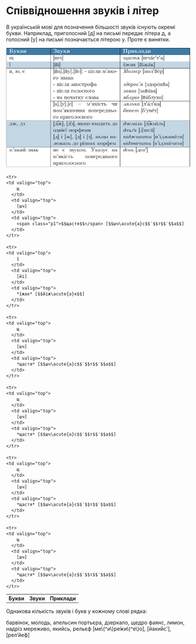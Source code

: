 # Співвідношення звуків і літер

В українськiй мовi для позначення бiльшостi звукiв iснують окремi букви. Наприклад, приголосний [<span class="p1">д</span>] на письмi передає лiтера <span class="p1">д</span>, а голосний [<span class="p1">у</span>] на письмi позначається лiтерою <span class="p1">y</span>. Проте є винятки.

<p align="center"><img class="image" src="../pics/1/pic1.png"/></p>

<table>
  <body>
    <tr>
      <td align="center" valign="top">
        <b>Букви</b>
      </td>
      <td align="center" valign="top" >
        <b>Звуки</b>
      </td>
      <td align="center" valign="top" >
        <b>Приклади</b>
      </td>
    </tr>

    <tr>
    <td valign="top">
        щ
      </td>
      <td valign="top">
        [шч]
      </td>
      <td valign="top">
        <span class="p1">$$щастя$$</span> [$$шч\acute{а}с$$′$$т$$′$$а$$]
      </td>
    </tr>

    <tr>
    <td valign="top">
        ї
      </td>
      <td valign="top">
        [йі]
      </td>
      <td valign="top">
        *їжак* [$$йіж\acute{а}к$$]
      </td>
    </tr>

    <tr>
    <td valign="top">
        щ
      </td>
      <td valign="top">
        [шч]
      </td>
      <td valign="top">
        *щастя* [$$шч\acute{а}с$$′$$т$$′$$а$$]
      </td>
    </tr>

    <tr>
    <td valign="top">
        щ
      </td>
      <td valign="top">
        [шч]
      </td>
      <td valign="top">
        *щастя* [$$шч\acute{а}с$$′$$т$$′$$а$$]
      </td>
    </tr>

    <tr>
    <td valign="top">
        щ
      </td>
      <td valign="top">
        [шч]
      </td>
      <td valign="top">
        *щастя* [$$шч\acute{а}с$$′$$т$$′$$а$$]
      </td>
    </tr>

    <tr>
    <td valign="top">
        щ
      </td>
      <td valign="top">
        [шч]
      </td>
      <td valign="top">
        *щастя* [$$шч\acute{а}с$$′$$т$$′$$а$$]
      </td>
    </tr>
  </body>
</table>



<quiz correctLabel="correct" incorrectLabel="incorrect" checkLabel="check">
    <question text="">
        <p>Однакова кількість звуків і букв у кожному слові рядка:</p>
        <answer>барвінок, молодь, апельсин</answer>
        <answer>портьєра, дзеркало, щедро</answer>
        <answer>фаянс, лимон, надріз</answer>
        <answer correct>мереживо, якийсь, рельєф </answer>
        <explanation>
        [ме\(^и\)ре́жи\(^е\)о], [йаки́йс′], [рел′йе́ф]
        </explanation>
    </question>
</quiz>
